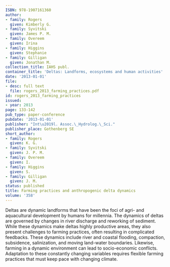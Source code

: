 ```yaml
---
ISBN: 978-1907161360
author:
- family: Rogers
  given: Kimberly G.
- family: Syvitski
  given: James P. M.
- family: Overeem
  given: Irina
- family: Higgins
  given: Stephanie
- family: Gilligan
  given: Jonathan M.
collection_title: IAHS publ.
container_title: 'Deltas: Landforms, ecosystems and human activities'
date: '2013-01-01'
file:
- desc: full text
  file: rogers_2013_farming_practices.pdf
id: rogers_2013_farming_practices
issued:
- year: 2013
page: 133-142
pub_type: paper-conference
pubdate: '2013-01-01'
publisher: "Int\u2019l. Assoc.\_Hydrolog.\_Sci."
publisher_place: Gothenberg SE
short_author:
- family: Rogers
  given: K. G.
- family: Syvitski
  given: J. P. M.
- family: Overeem
  given: I.
- family: Higgins
  given: S.
- family: Gilligan
  given: J. M.
status: published
title: Farming practices and anthropogenic delta dynamics
volume: '358'
---
```

Deltas are dynamic landforms that have been the foci of agri- and aquacultural development by humans for millennia. The dynamics of deltas are governed by changes in river discharge and reworking of sediment. While these dynamics make deltas highly productive areas, they also present challenges to farming practices, often resulting in complicated feedbacks. These dynamics include river and coastal flooding, compaction, subsidence, salinization, and moving land-water boundaries. Likewise, farming in a dynamic environment can lead to socio-economic conflicts. Adaptation to these constantly changing variables requires flexible farming practices that must keep pace with changing climate.
